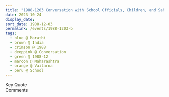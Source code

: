 ```yaml
---
title: "1988-1203 Conversation with School Officials, Children, and Sahaja Yogis (Marathi), Garden, School, Vaitarna, Maharashtra, India"
date: 2023-10-24
display_date: 
sort_date: 1988-12-03
permalink: /events/1988-1203-b
tags:
  - blue @ Marathi
  - brown @ India
  - crimson @ 1988
  - deeppink @ Conversation
  - green @ 1988-12
  - maroon @ Maharashtra
  - orange @ Vaitarna
  - peru @ School
---
```


<wave-list>
  <list-title color="green" width="75">Key Quote</list-title>
  <list-item color="BlanchedAlmond"  width="200"></list-item>
  <list-item color="Lavender"></list-item>
  <list-item color="BlanchedAlmond"></list-item>
</wave-list>

<br>

<wave-list>
  <list-title color="green" width="75">Comments</list-title>
  <list-item color="BlanchedAlmond"  width="200"></list-item>
  <list-item color="Lavender"></list-item>
  <list-item color="BlanchedAlmond"></list-item>
</wave-list>